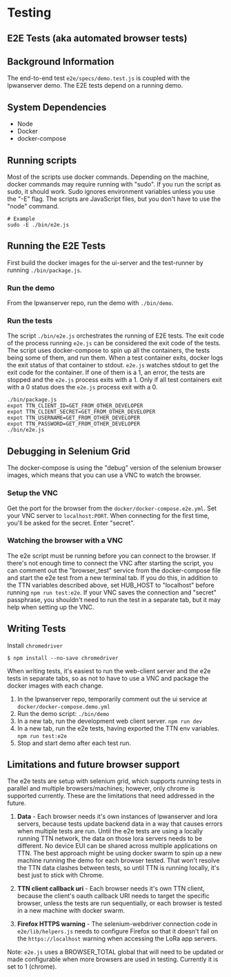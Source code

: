 # Testing

## E2E Tests (aka automated browser tests)

## Background Information

The end-to-end test `e2e/specs/demo.test.js` is coupled with the lpwanserver demo.
The E2E tests depend on a running demo.

## System Dependencies

- Node
- Docker
- docker-compose

## Running scripts

Most of the scripts use docker commands.  Depending on the machine, docker commands
may require running with "sudo".  If you run the script as sudo, it should work.
Sudo ignores environment variables unless you use the "-E" flag.  The scripts are JavaScript
files, but you don't have to use the "node" command.

```
# Example
sudo -E ./bin/e2e.js
```

## Running the E2E Tests

First build the docker images for the ui-server and the test-runner by running
`./bin/package.js`.

### Run the demo
From the lpwanserver repo, run the demo with `./bin/demo`.

### Run the tests
The script `./bin/e2e.js` orchestrates the running of E2E tests.
The exit code of the process running `e2e.js` can be considered the exit code of
the tests.  The script uses docker-compose to spin up all the containers, the tests
being some of them, and run them.  When a test container exits, docker logs the
exit status of that container to stdout.  `e2e.js` watches stdout to get the
exit code for the container.  If one of them is a 1, an error, the tests are stopped
and the `e2e.js` process exits with a 1.  Only if all test containers exit with a 0 status
does the `e2e.js` process exit with a 0.

```
./bin/package.js
expot TTN_CLIENT_ID=GET_FROM_OTHER_DEVELOPER
expot TTN_CLIENT_SECRET=GET_FROM_OTHER_DEVELOPER
expot TTN_USERNAME=GET_FROM_OTHER_DEVELOPER
expot TTN_PASSWORD=GET_FROM_OTHER_DEVELOPER
./bin/e2e.js
```

## Debugging in Selenium Grid

The docker-compose is using the "debug" version of the selenium browser images, which means
that you can use a VNC to watch the browser.

### Setup the VNC

Get the port for the browser from the `docker/docker-compose.e2e.yml`.  Set your VNC server to
`localhost:PORT`.  When connecting for the first time, you'll be asked for the secret.  Enter "secret".

### Watching the browser with a VNC

The e2e script must be running before you can connect to the browser.  If there's not enough
time to connect the VNC after starting the script, you can comment out the "browser_test" service
from the docker-compose file and start the e2e test from a new terminal tab.  If you do this,
in addition to the TTN variables described above, set HUB_HOST to "localhost" before running `npm run test:e2e`.
If your VNC saves the connection and "secret" passphrase, you shouldn't need to run the test in a separate
tab, but it may help when setting up the VNC.

## Writing Tests

Install `chromedriver`

```
$ npm install --no-save chromedriver
```

When writing tests, it's easiest to run the web-client server and the e2e tests in separate tabs,
so as not to have to use a VNC and package the docker images with each change.

1.  In the lpwanserver repo, temporarily comment out the ui service at `docker/docker-compose.demo.yml`
2.  Run the demo script: `./bin/demo`
3.  In a new tab, run the development web client server.  `npm run dev`
3.  In a new tab, run the e2e tests, having exported the TTN env variables.  `npm run test:e2e`
4.  Stop and start demo after each test run.

## Limitations and future browser support

The e2e tests are setup with selenium grid, which supports running tests in parallel and multiple
browsers/machines; however, only chrome is supported currently.  These are the limitations that
need addressed in the future.

1.  **Data** - Each browser needs it's own instances of lpwanserver and lora servers, because tests
update backend data in a way that causes errors when multiple tests are run.  Until the e2e
tests are using a locally running TTN network, the data on those lora servers needs to be different.
No device EUI can be shared across multiple applications on TTN.  The best approach might be using docker swarm
to spin up a new machine running the demo for each browser tested.  That won't resolve the TTN data clashes between
tests, so until TTN is running locally, it's best just to stick with Chrome.

2. **TTN client callback uri** - Each browser needs it's own TTN client, because the client's oauth callback
URI needs to target the specific browser, unless the tests are run sequentially, or each browser is tested
in a new machine with docker swarm.

3.  **Firefox HTTPS warning** - The selenium-webdriver connection code in `e2e/lib/helpers.js` needs to
configure Firefox so that it doesn't fail on the `https://localhost` warning when accessing the LoRa app servers.

Note: `e2e.js` uses a BROWSER_TOTAL global that will need to be updated or made configurable
when more browsers are used in testing.  Currently it is set to 1 (chrome).